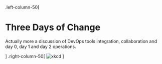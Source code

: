 .left-column-50[

# Three Days of Change

Actually more a discussion of DevOps tools integration, collaboration and day 0, day 1 and day 2 operations.

]
.right-column-50[
	![xkcd](https://imgs.xkcd.com/comics/differentiation_and_integration.png)
]
